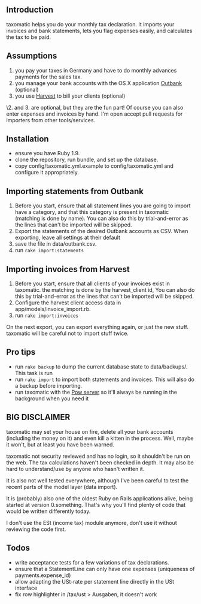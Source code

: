 ## Introduction

taxomatic helps you do your monthly tax declaration. It imports your invoices and bank statements, lets you flag expenses easily, and calculates the tax to be paid.

## Assumptions

1. you pay your taxes in Germany and have to do monthly advances payments for the sales tax.
1. you manage your bank accounts with the OS X application [Outbank](http://www.outbank.de/) (optional)
1. you use [Harvest](http://www.getharvest.com) to bill your clients  (optional)

\2. and 3. are optional, but they are the fun part! Of course you can also enter expenses and invoices by hand. I'm open accept pull requests for importers from other tools/services.

## Installation

* ensure you have Ruby 1.9.
* clone the repository, run bundle, and set up the database.
* copy config/taxomatic.yml.example to config/taxomatic.yml and configure it appropriately.

## Importing statements from Outbank

1. Before you start, ensure that all statement lines you are going to import have a category, and that this category is present in taxomatic (matching is done by name). You can also do this by trial-and-error as the lines that can't be imported will be skipped.
1. Export the statements of the desired Outbank accounts as CSV. When exporting, leave all settings at their default
2. save the file in data/outbank.csv. 
3. run `rake import:statements`

## Importing invoices from Harvest

1. Before you start, ensure that all clients of your invoices exist in taxomatic. the matching is done by the harvest_client id, You can also do this by trial-and-error as the lines that can't be imported will be skipped.
1. Configure the harvest client access data in app/models/invoice_import.rb.
3. run `rake import:invoices`

On the next export, you can export everything again, or just the new stuff. taxomatic will be careful not to import stuff twice.

## Pro tips

* run `rake backup` to dump the current database state to data/backups/. This task is run 
* run `rake import` to import both statements and invoices. This will also do a backup before importing.
* run taxomatic with the [Pow server](http://pow.cx) so it'll always be running in the background when you need it

## BIG DISCLAIMER

taxomatic may set your house on fire, delete all your bank accounts (including the money on it) and even kill a kitten in the process. Well, maybe it won't, but at least you have been warned.

taxomatic not security reviewed and has no login, so it shouldn't be run on the web. The tax calculations haven't been checked in depth. It may also be hard to understand/use by anyone who hasn't written it.

It is also not well tested everywhere, although I've been careful to test the recent parts of the model layer (data import).

It is (probably) also one of the oldest Ruby on Rails applications alive, being started at version 0.something. That's why you'll find plenty of code that would be written differently today.

I don't use the ESt (income tax) module anymore, don't use it without reviewing the code first.

## Todos

* write acceptance tests for a few variations of tax declarations.
* ensure that a StatementLine can only have one expenses (uniqueness of payments.expense_id)
* allow adapting the USt-rate per statement line directly in the USt interface
* fix row highlighter in /tax/ust > Ausgaben, it doesn't work